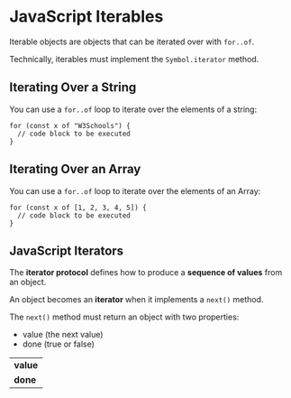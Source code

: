 # JavaScript Iterables

Iterable objects are objects that can be iterated over with `for..of`.

Technically, iterables must implement the `Symbol.iterator` method.

## Iterating Over a String

You can use a `for..of` loop to iterate over the elements of a string:

```
for (const x of "W3Schools") {
  // code block to be executed
}
```

## Iterating Over an Array

You can use a `for..of` loop to iterate over the elements of an Array:

```
for (const x of [1, 2, 3, 4, 5]) {
  // code block to be executed
}
```

## JavaScript Iterators

The **iterator protocol** defines how to produce a **sequence of values** from an object.

An object becomes an **iterator** when it implements a `next()` method.

The `next()` method must return an object with two properties:

* value (the next value)
* done (true or false)

|           |
| --------- |
| **value** | The value returned by the iterator (Can be omitted if done is true)                    |
| **done**  | *true* if the iterator has completed, *false* if the iterator has produced a new value |